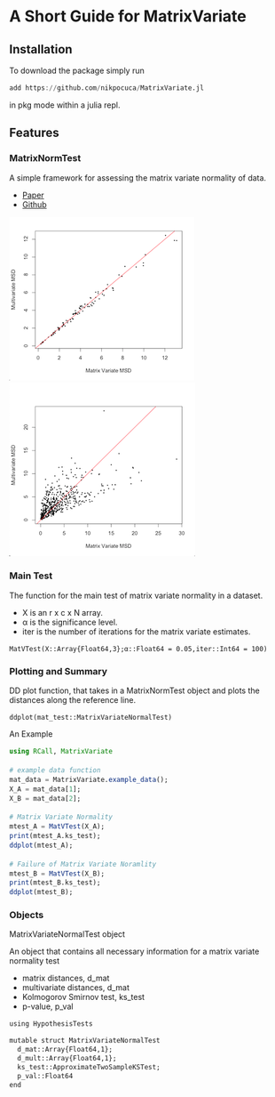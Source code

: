 # A Short Guide for MatrixVariate

## Installation
To download the package simply run
```julia
add https://github.com/nikpocuca/MatrixVariate.jl
```
in pkg mode within a julia repl.

## Features

### MatrixNormTest

A simple framework for assessing the matrix variate normality of data.

- [Paper](https://www.google.com)
- [Github](https://github.com/nikpocuca/MatrixNormTest.jl)

![](norm.png) ![](nnorm.png)

### Main Test
The function for the main test of matrix variate normality in a dataset.
- X is an r x c x N array.
- α is the significance level.
- iter is the number of iterations for the matrix variate estimates.

```@docs
MatVTest(X::Array{Float64,3};α::Float64 = 0.05,iter::Int64 = 100)
```

### Plotting and Summary
DD plot function, that takes in a MatrixNormTest object and plots the distances along the reference line.
```@docs
ddplot(mat_test::MatrixVariateNormalTest)
```
An Example
```julia
using RCall, MatrixVariate

# example data function
mat_data = MatrixVariate.example_data();
X_A = mat_data[1];
X_B = mat_data[2];

# Matrix Variate Normality
mtest_A = MatVTest(X_A);
print(mtest_A.ks_test);
ddplot(mtest_A);

# Failure of Matrix Variate Noramlity
mtest_B = MatVTest(X_B);
print(mtest_B.ks_test);
ddplot(mtest_B);

```

### Objects
MatrixVariateNormalTest object

An object that contains all necessary information for a matrix variate normality test

- matrix distances, d_mat
- multivariate distances, d_mat
- Kolmogorov Smirnov test, ks_test
- p-value, p_val
```@setup norm_struct
using HypothesisTests
```
```@example norm_struct
mutable struct MatrixVariateNormalTest
  d_mat::Array{Float64,1};
  d_mult::Array{Float64,1};
  ks_test::ApproximateTwoSampleKSTest;
  p_val::Float64
end
```
